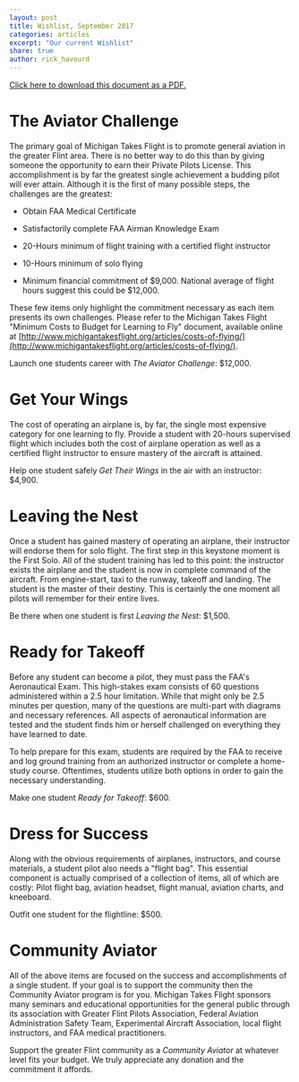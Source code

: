 ```yaml
---
layout: post
title: Wishlist, September 2017
categories: articles
excerpt: "Our current Wishlist"
share: true
author: rick_havourd
---
```


[Click here to download this document as a 
PDF.](http://www.michigantakesflight.org/images/mtf-wishlist-2017-09-25.pdf)

# The Aviator Challenge

The primary goal of Michigan Takes Flight is to promote general aviation in the greater Flint area. There is no better 
way to do this than by giving someone the opportunity to earn their Private Pilots License. This accomplishment is by 
far the greatest single achievement a budding pilot will ever attain. Although it is the first of many possible steps, 
the challenges are the greatest:

- Obtain FAA Medical Certificate
- Satisfactorily complete FAA Airman Knowledge Exam
- 20-Hours minimum of flight training with a certified flight instructor
- 10-Hours minimum of solo flying

- Minimum financial commitment of $9,000. National average of flight hours suggest this could be $12,000.

These few items only highlight the commitment necessary as each item presents its own challenges. Please refer to the 
Michigan Takes Flight "Minimum Costs to Budget for Learning to Fly" document, available online at 
[http://www.michigantakesflight.org/articles/costs-of-flying/](http://www.michigantakesflight.org/articles/costs-of-flying/).

Launch one students career with _The Aviator Challenge_: $12,000.

# Get Your Wings

The cost of operating an airplane is, by far, the single most expensive category for one learning to fly. Provide a 
student with 20-hours supervised flight which includes both the cost of airplane operation as well as a certified 
flight instructor to ensure mastery of the aircraft is attained.

Help one student safely _Get Their Wings_ in the air with an instructor: $4,900.

# Leaving the Nest

Once a student has gained mastery of operating an airplane, their instructor will endorse them for solo flight. The 
first step in this keystone moment is the First Solo. All of the student training has led to this point: the instructor 
exists the airplane and the student is now in complete command of the aircraft. From engine-start, taxi to the runway, 
takeoff and landing. The student is the master of their destiny. This is certainly the one moment all pilots will 
remember for their entire lives.

Be there when one student is first _Leaving the Nest_: $1,500.

# Ready for Takeoff

Before any student can become a pilot, they must pass the FAA's Aeronautical Exam. This high-stakes exam consists 
of 60 questions administered within a 2.5 hour limitation. While that might only be 2.5 minutes per question, many of 
the questions are multi-part with diagrams and necessary references. All aspects of aeronautical information are tested 
and the student finds him or herself challenged on everything they have learned to date.

To help prepare for this exam, students are required by the FAA to receive and log ground training from an authorized 
instructor or complete a home-study course. Oftentimes, students utilize both options in order to gain the necessary 
understanding.

Make one student _Ready for Takeoff_: $600.

# Dress for Success

Along with the obvious requirements of airplanes, instructors, and course materials, a student pilot also needs a 
&quot;flight bag&quot;. This essential component is actually comprised of a collection of items, all of which are 
costly: Pilot flight bag, aviation headset, flight manual, aviation charts, and kneeboard.

Outfit one student for the flightline: $500.

# Community Aviator

All of the above items are focused on the success and accomplishments of a single student. If your goal is to support 
the community then the Community Aviator program is for you. Michigan Takes Flight sponsors many seminars and 
educational opportunities for the general public through its association with Greater Flint Pilots Association, Federal 
Aviation Administration Safety Team, Experimental Aircraft Association, local flight instructors, and FAA medical 
practitioners.

Support the greater Flint community as a _Community Aviator_ at whatever level fits your budget. We truly appreciate 
any donation and the commitment it affords.


